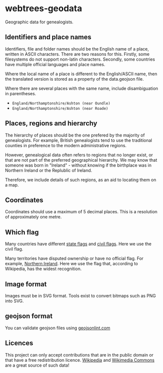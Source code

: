 # webtrees-geodata

Geographic data for genealogists.

## Identifiers and place names

Identifiers, file and folder names should be the English name of a place, written in
ASCII characters.
There are two reasons for this. Firstly, some filesystems do not support non-latin
characters. Secondly, some countries have multiple official languages and place names.

Where the local name of a place is different to the English/ASCII name, then the
translated version is stored as a property of the data.geojson file.

Where there are several places with the same name, include disambiguation
in parentheses.

* `England/Northamptonshire/Ashton (near Oundle)`
* `England/Northamptonshire/Ashton (near Roade)`

## Places, regions and hierarchy

The hierarchy of places should be the one prefered by the majority of genealogists.
For example, British genealogists tend to use the traditional counties in preference
to the modern administrative regions.

However, genealogical data often refers to regions that no longer exist, or that
are not part of the preferred geographical hierarchy. We may know that someone
was born in "Ireland" - without knowing if the birthplace was in Northern Ireland
or the Replublic of Ireland.

Therefore, we include details of such regions, as an aid to locating them on a map.

## Coordinates

Coordinates should use a maximum of 5 decimal places. This is a resolution of
approximately one metre.

## Which flag

Many countries have different [state flags](https://en.wikipedia.org/wiki/State_flag) and
[civil flags](https://en.wikipedia.org/wiki/Civil_flag). Here we use the civil flag.

Many territories have disputed ownership or have no official flag. For example,
[Northern Ireland](https://en.wikipedia.org/wiki/Northern_Ireland_flags_issue).
Here we use the flag that, according to Wikipedia, has the widest recognition.

## Image format

Images must be in SVG format. Tools exist to convert bitmaps such as PNG into SVG.

## geojson format

You can validate geojson files using [geojsonlint.com](http://geojsonlint.com/)

## Licences

This project can only accept contributions that are in the public domain or that
have a free redistribution licence. [Wikipedia](https://www.wikipedia.org) and
[Wikimedia Commons](https://commons.wikimedia.org) are a great source of such data!

